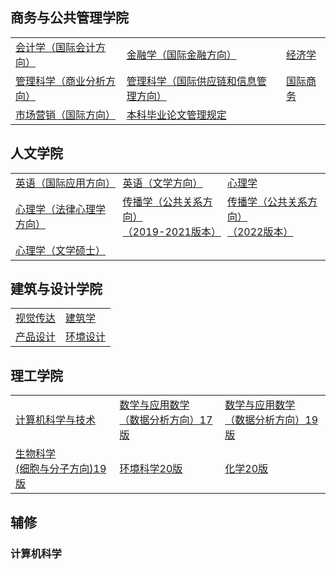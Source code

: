 ## **商务与公共管理学院**
|                    |                       |                          |
|-------------------|---------------------|-------------------------|
|[会计学（国际会计方向）](https://wku.edu.cn/wp-content/uploads/2023/05/2019-ACCT-2-2.pdf)|[金融学（国际金融方向）](https://wku.edu.cn/wp-content/uploads/2023/05/2019-FIN-4-2-1.pdf)|[经济学](https://wku.edu.cn/wp-content/uploads/2023/05/2020-ECO-4-year-plan-1-2-1.pdf)|
|[管理科学（商业分析方向）](https://wku.edu.cn/wp-content/uploads/2023/05/2021-MGS-BA-1-1.pdf)|[管理科学（国际供应链和信息管理方向）](https://wku.edu.cn/wp-content/uploads/2023/05/2019-MGS-SC-3-2-1.pdf)|[国际商务](https://wku.edu.cn/wp-content/uploads/2023/05/2019-GBUS-2-1.pdf)|
|[市场营销（国际方向）](https://wku.edu.cn/wp-content/uploads/2023/05/2019-MKT-1-2-1.pdf)|[本科毕业论文管理规定](https://wku.edu.cn/wp-content/uploads/2022/09/%E6%9C%AC%E7%A7%91%E6%AF%95%E4%B8%9A%E8%AE%BA%E6%96%87%E7%AE%A1%E7%90%86%E8%A7%84%E5%AE%9A.pdf)|                         |

## **人文学院**

|                                         |                                            |                                                 |
|-----------------------------------------|--------------------------------------------|-------------------------------------------------|
| [英语（国际应用方向）](https://wku.edu.cn/wp-content/uploads/2020/11/four-year-academic-plan.BA_ENGLISH_English_in_Global_Settings_WKU.2020.11.16.pdf) | [英语（文学方向）](https://wku.edu.cn/wp-content/uploads/2022/03/wku-English-literature-4y-plan.pdf) | [心理学 ](https://wku.edu.cn/wp-content/uploads/2022/11/wku-psychology-4y-plan.pdf) |
| [心理学（法律心理学方向）](https://wku.edu.cn/wp-content/uploads/2022/09/B.A.-PsychologyForensic-Psychology-Option4-year-plan.pdf) | [传播学（公共关系方向）<br>（2019-2021版本）](https://wku.edu.cn/wp-content/uploads/2021/10/20211029-4-YEAR-PLAN-PR.pdf) | [传播学（公共关系方向）<br>（2022版本）](https://wku.edu.cn/wp-content/uploads/2023/02/4-Year-Plan-of-PR-_WKU_v2022.pdf) |
| [心理学（文学硕士）](https://wku.edu.cn/academics/cla/psy-ma/)                                              |                                            |                                                 |

## **建筑与设计学院**
|              |                                                  |
|--------------|--------------------------------------------------|
| [视觉传达](https://docs.google.com/spreadsheets/d/14RC2C08HpnGjBBhg1i43usNEDJQsnqs_yU2xF6moSpA/edit#gid=179070593) | [建筑学](http://design.wku.edu.cn/cn/wp-content/uploads/2023/06/ARCH-Undergraduate-Four-Years-Planning.pdf) |
| [产品设计](https://docs.google.com/spreadsheets/d/14RC2C08HpnGjBBhg1i43usNEDJQsnqs_yU2xF6moSpA/edit#gid=179070593) | [环境设计](https://docs.google.com/spreadsheets/d/14RC2C08HpnGjBBhg1i43usNEDJQsnqs_yU2xF6moSpA/edit#gid=179070593) |

## **理工学院**

|                                       |                                                                |                                                                       |
|---------------------------------------|----------------------------------------------------------------|-----------------------------------------------------------------------|
| [计算机科学与技术](https://wku.edu.cn/wp-content/uploads/2021/03/%E4%B8%AD%E8%8B%B1%E6%96%87-Computer-Science-4-year-Plan-Fall-2019.pdf) | [数学与应用数学<br>（数据分析方向）17版](https://wku.edu.cn/wp-content/uploads/2020/04/2017MATH-4-Yr-Plan.pdf) | [数学与应用数学<br>（数据分析方向）19版](https://wku.edu.cn/wp-content/uploads/2021/03/%E4%B8%AD%E8%8B%B1%E6%96%87-MATH-4-year-Plan-Fall-2019.pdf) |
| [生物科学<br>(细胞与分子方向)19版](http://wku.edu.cn/wp-content/uploads/2020/11/WKU-Biology-4-year-plan-Fall-2020.pdf) | [环境科学20版](https://wku.edu.cn/wp-content/uploads/2020/04/20-WKU-BS-EnvSci-four-year-plan.pdf) | [化学20版](https://wku.edu.cn/wp-content/uploads/2020/04/20-WKU-Chemistry-4-year-Final.pdf) |

## 辅修

### 计算机科学

